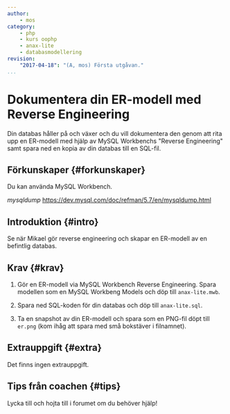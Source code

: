 ```yaml
---
author:
    - mos
category:
    - php
    - kurs oophp
    - anax-lite
    - databasmodellering
revision:
    "2017-04-18": "(A, mos) Första utgåvan."
...
```

Dokumentera din ER-modell med Reverse Engineering
==================================

Din databas håller på och växer och du vill dokumentera den genom att rita upp en ER-modell med hjälp av MySQL Workbenchs "Reverse Engineering" samt spara ned en kopia av din databas till en SQL-fil.

<!--more-->



Förkunskaper {#forkunskaper}
-----------------------

Du kan använda MySQL Workbench. 

_mysqldump_
https://dev.mysql.com/doc/refman/5.7/en/mysqldump.html



Introduktion {#intro}
-----------------------

Se när Mikael gör reverse engineering och skapar en ER-modell av en befintlig databas.




Krav {#krav}
-----------------------

1. Gör en ER-modell via MySQL Workbench Reverse Engineering. Spara modellen som en MySQL Workbeng Models och döp till `anax-lite.mwb`.

1. Spara ned SQL-koden för din databas och döp till `anax-lite.sql`.

1. Ta en snapshot av din ER-modell och spara som en PNG-fil döpt till `er.png` (kom ihåg att spara med små bokstäver i filnamnet).



Extrauppgift {#extra}
-----------------------

Det finns ingen extrauppgift.



Tips från coachen {#tips}
-----------------------

Lycka till och hojta till i forumet om du behöver hjälp!
